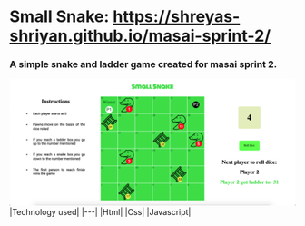 # Small Snake: https://shreyas-shriyan.github.io/masai-sprint-2/
### A simple snake and ladder game created for masai sprint 2.
![alt text](https://github.com/shreyas-shriyan/cdn/blob/master/small_snake.png)
|Technology used|
|---|
|Html|
|Css|
|Javascript|

